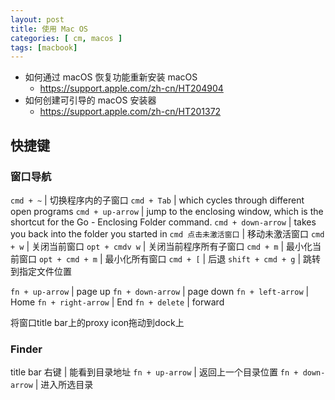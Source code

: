 ```yaml
---
layout: post
title: 使用 Mac OS
categories: [ cm, macos ]
tags: [macbook]
---
```




* 如何通过 macOS 恢复功能重新安装 macOS
  * <https://support.apple.com/zh-cn/HT204904>
* 如何创建可引导的 macOS 安装器
  * <https://support.apple.com/zh-cn/HT201372>



## 快捷键

### 窗口导航

`cmd + ~`           | 切换程序内的子窗口
`cmd + Tab`         | which cycles through different open programs
`cmd + up-arrow`    | jump to the enclosing window, which is the shortcut for the Go - Enclosing Folder command.
`cmd + down-arrow`   | takes you back into the folder you started in
`cmd 点击未激活窗口` | 移动未激活窗口
`cmd + w`            | 关闭当前窗口
`opt + cmdv w`       | 关闭当前程序所有子窗口
`cmd + m`            | 最小化当前窗口
`opt + cmd + m`      | 最小化所有窗口
`cmd + [`            | 后退
`shift + cmd + g`    | 跳转到指定文件位置

`fn + up-arrow`    | page up
`fn + down-arrow`  | page down
`fn + left-arrow`  | Home
`fn + right-arrow` | End
`fn + delete`      | forward


将窗口title bar上的proxy icon拖动到dock上



### Finder

title bar 右键     | 能看到目录地址
`fn + up-arrow`    | 返回上一个目录位置
`fn + down-arrow`  | 进入所选目录
























